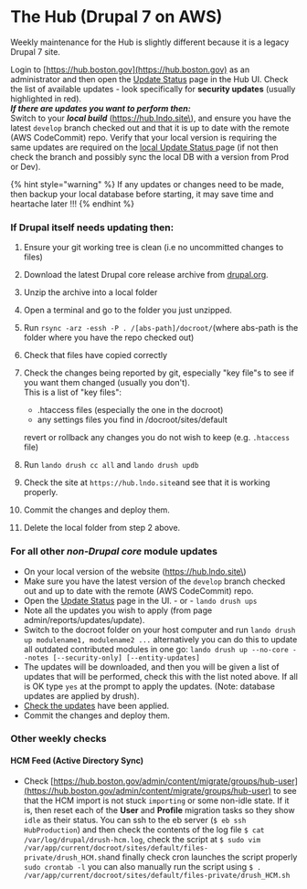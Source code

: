 # The Hub \(Drupal 7 on AWS\)

Weekly maintenance for the Hub is slightly different because it is a legacy Drupal 7 site.

Login to [https://hub.boston.gov](https://hub.boston.gov) as an administrator and then open the [Update Status](https://hub.boston.gov/admin/reports/updates/update) page in the Hub UI.  Check the list of available updates - look specifically for **security updates** \(usually highlighted in red\).  
_**If there are updates you want to perform then:**_  
Switch to your _**local build**_  \(https://hub.lndo.site\), and ensure you have the latest `develop` branch checked out and that it is up to date with the remote \(AWS CodeCommit\) repo.  Verify that your local version is requiring the same updates are required on the [local Update Status ](https://hub.lndo.site/admin/reports/updates/update)page \(if not then check the branch and possibly sync the local DB with a version from Prod or Dev\).

{% hint style="warning" %}
If any updates or changes need to be made, then backup your local database before starting, it may save time and heartache later !!!
{% endhint %}

### **If Drupal itself needs updating then:**

1. Ensure your git working tree is clean \(i.e no uncommitted changes to files\)
2. Download the latest Drupal core release archive from [drupal.org](https://www.drupal.org/project/drupal/releases?version=7).
3. Unzip the archive into a local folder
4. Open a terminal and go to the folder you just unzipped.
5. Run `rsync -arz -essh -P . /[abs-path]/docroot/`\(where abs-path is the folder where you have the repo checked out\)
6. Check that files have copied correctly
7. Check the changes being reported by git, especially "key file"s to see if you want them changed \(usually you don't\).    
   This is a list of "key files":

   * .htaccess files \(especially the one in the docroot\)
   * any settings files you find in /docroot/sites/default

   revert or rollback any changes you do not wish to keep \(e.g. `.htaccess` file\) 

8. Run `lando drush cc all` and `lando drush updb`
9. Check the site at `https://hub.lndo.site`and see that it is working properly.
10. Commit the changes and deploy them.
11. Delete the local folder from step 2 above.

### **For all other** _**non-Drupal core**_ **module updates**

* On your local version of the website \(https://hub.lndo.site\)
* Make sure you have the latest version of the `develop` branch checked out and up to date with the remote \(AWS CodeCommit\) repo.
* Open the [Update Status](https://hub.lndo.site/admin/reports/updates/update) page in the UI.  - or - `lando drush ups`
* Note all the updates you wish to apply \(from page admin/reports/updates/update\).
* Switch to the docroot folder on your host computer and run `lando drush up modulename1, modulename2 ...` alternatively you can do this to update all outdated contributed modules in one go: `lando drush up --no-core --notes [--security-only] [--entity-updates]`
* The updates will be downloaded, and then you will be given a list of updates that will be performed, check this with the list noted above. If all is OK type `yes` at the prompt to apply the updates. \(Note: database updates are applied by drush\).
* [Check the updates](https://hub.lndo.site/admin/reports/updates/update) have been applied.
* Commit the changes and deploy them.

### Other weekly checks

#### HCM Feed \(Active Directory Sync\)

* Check [https://hub.boston.gov/admin/content/migrate/groups/hub-user](https://hub.boston.gov/admin/content/migrate/groups/hub-user) to see that the HCM import is not stuck `importing` or some non-idle state.  If it is, then reset each of the **User** and **Profile** migration tasks so they show `idle` as their status. You can ssh to the eb server \(`$ eb ssh HubProduction`\) and then check the contents of the log file `$ cat /var/log/drupal/drush-hcm.log`, check the script at `$ sudo vim /var/app/current/docroot/sites/default/files-private/drush_HCM.sh`and finally check cron launches the script properly `sudo crontab -l` you can also manually run the script using `$ . /var/app/current/docroot/sites/default/files-private/drush_HCM.sh`

